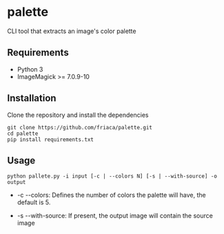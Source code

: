 # palette
CLI tool that extracts an image's color palette

## Requirements 

- Python 3
- ImageMagick >= 7.0.9-10

## Installation 

Clone the repository and install the dependencies

```
git clone https://github.com/friaca/palette.git
cd palette
pip install requirements.txt
```

## Usage

```python pallete.py -i input [-c | --colors N] [-s | --with-source] -o output```

- -c --colors: Defines the number of colors the palette will have, the default is 5.

- -s --with-source: If present, the output image will contain the source image